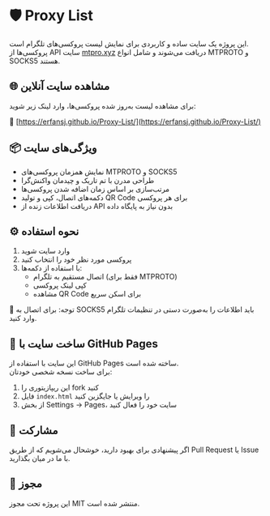 # 🛡️ Proxy List

این پروژه یک سایت ساده و کاربردی برای نمایش لیست پروکسی‌های تلگرام است.  
پروکسی‌ها از API سایت [mtpro.xyz](https://mtpro.xyz) دریافت می‌شوند و شامل انواع MTPROTO و SOCKS5 هستند.

## 🌐 مشاهده سایت آنلاین

برای مشاهده لیست به‌روز شده پروکسی‌ها، وارد لینک زیر شوید:

🔗 [https://erfansj.github.io/Proxy-List/](https://erfansj.github.io/Proxy-List/)

## 📦 ویژگی‌های سایت

- نمایش همزمان پروکسی‌های MTPROTO و SOCKS5
- طراحی مدرن با تم تاریک و چیدمان واکنش‌گرا
- مرتب‌سازی بر اساس زمان اضافه شدن پروکسی‌ها
- دکمه‌های اتصال، کپی و تولید QR Code برای هر پروکسی
- دریافت اطلاعات زنده از API بدون نیاز به پایگاه داده

## ⚙️ نحوه استفاده

1. وارد سایت شوید
2. پروکسی مورد نظر خود را انتخاب کنید
3. با استفاده از دکمه‌ها:
   - اتصال مستقیم به تلگرام (فقط برای MTPROTO)
   - کپی لینک پروکسی
   - مشاهده QR Code برای اسکن سریع

📌 توجه: برای اتصال به SOCKS5 باید اطلاعات را به‌صورت دستی در تنظیمات تلگرام وارد کنید.

## 🧰 ساخت سایت با GitHub Pages

این سایت با استفاده از GitHub Pages ساخته شده است.  
برای ساخت نسخه شخصی خودتان:

1. این ریپازیتوری را fork کنید
2. فایل `index.html` را ویرایش یا جایگزین کنید
3. از بخش Settings → Pages، سایت خود را فعال کنید

## 🤝 مشارکت

اگر پیشنهادی برای بهبود دارید، خوشحال می‌شویم که از طریق Pull Request یا Issue با ما در میان بگذارید.

## 📄 مجوز

این پروژه تحت مجوز MIT منتشر شده است.
